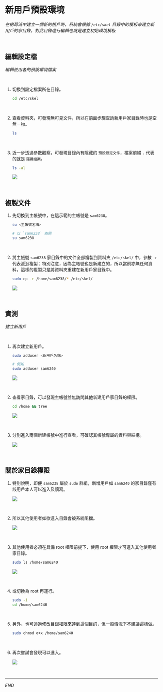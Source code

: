 # 新用戶預設環境

_在樹莓派中建立一個新的帳戶時，系統會根據 `/etc/skel` 目錄中的模板來建立新用戶的家目錄，對此目錄進行編輯也就是建立初始環境模板_

<br>

## 編輯設定檔

_編輯使用者的預設環境檔案_

<br>

1. 切換到設定檔案所在目錄。

    ```bash
    cd /etc/skel
    ```

<br>

2. 查看資料夾，可發現無可見文件，所以在前面步驟查詢新用戶家目錄時也是空無一物。

    ```bash
    ls
    ```

<br>

3. 近一步透過參數觀察，可發現目錄內有隱藏的 `預設設定文件`，檔案前綴 `.` 代表的就是 `隱藏檔案`。

    ```bash
    ls -al
    ```

    ![](images/img_601.png)

<br>

## 複製文件

1. 先切換到主帳號中，在這示範的主帳號是 `sam6238`。

    ```bash
    su <主帳號名稱>

    # 以 `sam6238` 為例
    su sam6238
    ```

<br>

2. 將主帳號 `sam6238` 家目錄中的文件全部複製到資料夾 `/etc/skel/` 中，參數 `-r` 代表遞迴複製；特別注意，因為主帳號也是新建立的，所以當前亦無任何資料，這樣的複製只是將資料夾重建在新用戶家目錄中。

    ```bash
    sudo cp -r /home/sam6238/* /etc/skel/
    ```

    ![](images/img_602.png)

<br>

## 實測

_建立新用戶_

<br>

1. 再次建立新用戶。

    ```bash
    sudo adduser <新用戶名稱>

    # 例如
    sudo adduser sam6240
    ```

    ![](images/img_603.png)

<br>

2. 查看家目錄，可以發現主帳號並無訪問其他新建用戶家目錄的權限。

    ```bash
    cd /home && tree
    ```

    ![](images/img_604.png)

<br>

3. 分別進入兩個新建帳號中進行查看，可確認其帳號專屬的資料與結構。

    ![](images/img_61.png)

<br>

## 關於家目錄權限

1. 特別說明，即便 `sam6238` 屬於 `sudo` 群組，新增用戶如 `sam6240` 的家目錄僅有該用戶本人可以進入及讀寫。

    ![](images/img_207.png)

<br>

2. 所以其他使用者如欲進入目錄會被系統阻擋。

    ![](images/img_208.png)

<br>

3. 其他使用者必須在具備 root 權限前提下，使用 root 權限才可進入其他使用者家目錄。

    ```bash
    sudo ls /home/sam6240
    ```

    ![](images/img_209.png)

<br>

4. 或切換為 root 再運行。

    ```bash
    sudo -i
    cd /home/sam6240
    ```

<br>

5. 另外，也可透過修改目錄權限來達到這個目的，但一般情況下不建議這樣做。

    ```bash
    sudo chmod o+x /home/sam6240
    ```

<br>

6. 再次嘗試會發現可以進入。

    ![](images/img_210.png)

<br>

___

_END_
